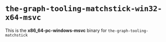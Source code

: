 # `the-graph-tooling-matchstick-win32-x64-msvc`

This is the **x86_64-pc-windows-msvc** binary for `the-graph-tooling-matchstick`
